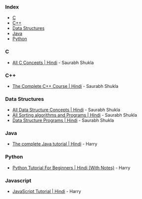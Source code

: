 ### Index

* [C](#C)
* [C++](#C++)
* [Data Structures](#DataStructures)
* [Java](#Java)
* [Python](#Python)


### C

* [All C Concepts | Hindi](https://www.youtube.com/playlist?list=PL7ersPsTyYt1d8g5qaxbE6sjWDzs4D_1v) - Saurabh Shukla


### C++

* [The Complete C++ Course | Hindi](https://www.youtube.com/playlist?list=PLLYz8uHU480j37APNXBdPz7YzAi4XlQUF) - Saurabh Shukla


### Data Structures

* [All Data Structure Concepts | Hindi](https://www.youtube.com/watch?v=5uTQz43k4gg&list=PLsFNQxKNzefJNztGGoQC-59UhSwIaiIW3) - Saurabh Shukla
* [All Sorting algorithms and Programs | Hindi](https://www.youtube.com/watch?v=jpK5TwdIfSs&list=PLsFNQxKNzefK_DAUwnQwBizOmcY7aDLoY) - Saurabh Shukla
* [Data Structure Programs | Hindi](https://www.youtube.com/watch?v=gnkidh0SD2g&list=PLsFNQxKNzefJU-Sj__mljvrmJHZVKWbEm) - Saurabh Shukla


### Java

* [The complete Java tutorial | Hindi](https://www.youtube.com/playlist?list=PLu0W_9lII9agS67Uits0UnJyrYiXhDS6q) - Harry


### Python

* [Python Tutorial For Beginners | Hindi (With Notes)](https://www.youtube.com/watch?v=gfDE2a7MKjA) - Harry


### Javascript

* [JavaScript Tutorial | Hindi](https://www.youtube.com/watch?v=hKB-YGF14SY) - Harry
